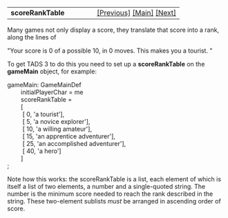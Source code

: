 ---
---
<table width="100%" data-border="0" data-cellspacing="0"
data-cellpadding="3" data-bgcolor="#C0C0C0">
<colgroup>
<col style="width: 50%" />
<col style="width: 50%" />
</colgroup>
<tbody>
<tr>
<td style="text-align: left;"><strong>scoreRankTable<br />
</strong></td>
<td style="text-align: right;"><a
href="awardpointsonce.html">[Previous]</a> <a
href="generalintroduction.html">[Main]</a> <a
href="maxscore.html">[Next]</a></td>
</tr>
</tbody>
</table>

  
Many games not only display a score, they translate that score into a
rank, along the lines of  
  
"Your score is 0 of a possible 10, in 0 moves. This makes you a tourist.
"  
  
To get TADS 3 to do this you need to set up a **scoreRankTable** on the
**gameMain** object, for example:  
  
gameMain: GameMainDef  
        initialPlayerChar = me  
        scoreRankTable =  
        \[  
         \[ 0, 'a tourist'\],  
         \[ 5, 'a novice explorer'\],  
         \[ 10, 'a willing amateur'\],  
         \[ 15, 'an apprentice adventurer'\],  
         \[ 25, 'an accomplished adventurer'\],  
         \[ 40, 'a hero'\]  
        \]  
;  
  
  
Note how this works: the scoreRankTable is a list, each element of which
is itself a list of two elements, a number and a single-quoted string.
The number is the minimum score needed to reach the rank described in
the string. These two-element sublists *must* be arranged in ascending
order of score.  
  
